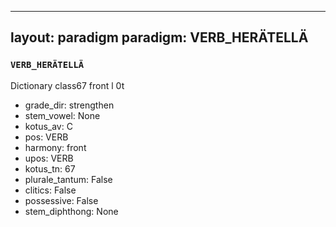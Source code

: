 
---
layout: paradigm
paradigm: VERB_HERÄTELLÄ
---
### ` VERB_HERÄTELLÄ `

Dictionary class67 front l 0t
* grade_dir: strengthen
* stem_vowel: None
* kotus_av: C
* pos: VERB
* harmony: front
* upos: VERB
* kotus_tn: 67
* plurale_tantum: False
* clitics: False
* possessive: False
* stem_diphthong: None
